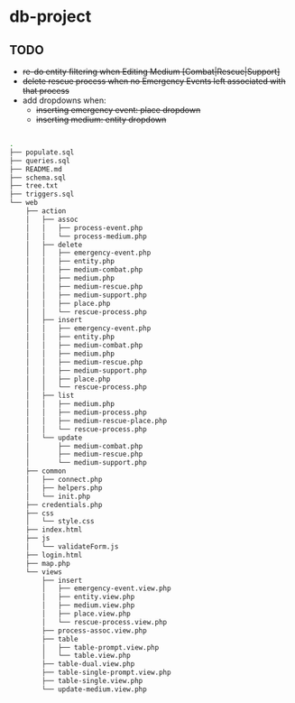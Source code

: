 # db-project

## TODO

* ~~re-do entity filtering when Editing Medium [Combat|Rescue|Support]~~
* ~~delete rescue process when no Emergency Events left associated with that process~~
* add dropdowns when:
	* ~~inserting emergency event: place dropdown~~
	* ~~inserting medium: entity dropdown~~

```bash

.
├── populate.sql
├── queries.sql
├── README.md
├── schema.sql
├── tree.txt
├── triggers.sql
└── web
    ├── action
    │   ├── assoc
    │   │   ├── process-event.php
    │   │   └── process-medium.php
    │   ├── delete
    │   │   ├── emergency-event.php
    │   │   ├── entity.php
    │   │   ├── medium-combat.php
    │   │   ├── medium.php
    │   │   ├── medium-rescue.php
    │   │   ├── medium-support.php
    │   │   ├── place.php
    │   │   └── rescue-process.php
    │   ├── insert
    │   │   ├── emergency-event.php
    │   │   ├── entity.php
    │   │   ├── medium-combat.php
    │   │   ├── medium.php
    │   │   ├── medium-rescue.php
    │   │   ├── medium-support.php
    │   │   ├── place.php
    │   │   └── rescue-process.php
    │   ├── list
    │   │   ├── medium.php
    │   │   ├── medium-process.php
    │   │   ├── medium-rescue-place.php
    │   │   └── rescue-process.php
    │   └── update
    │       ├── medium-combat.php
    │       ├── medium-rescue.php
    │       └── medium-support.php
    ├── common
    │   ├── connect.php
    │   ├── helpers.php
    │   └── init.php
    ├── credentials.php
    ├── css
    │   └── style.css
    ├── index.html
    ├── js
    │   └── validateForm.js
    ├── login.html
    ├── map.php
    └── views
        ├── insert
        │   ├── emergency-event.view.php
        │   ├── entity.view.php
        │   ├── medium.view.php
        │   ├── place.view.php
        │   └── rescue-process.view.php
        ├── process-assoc.view.php
        ├── table
        │   ├── table-prompt.view.php
        │   └── table.view.php
        ├── table-dual.view.php
        ├── table-single-prompt.view.php
        ├── table-single.view.php
        └── update-medium.view.php

```

